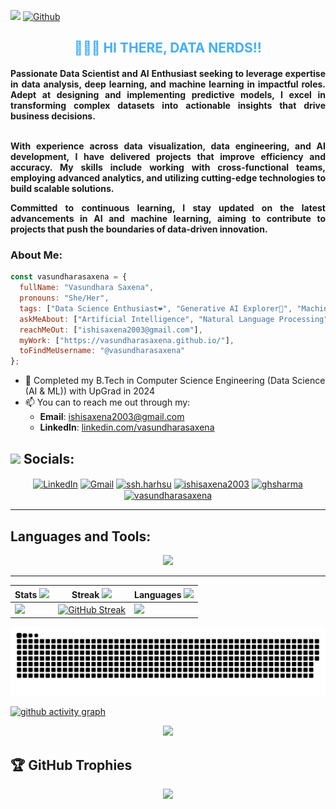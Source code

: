 ![](https://komarev.com/ghpvc/?username=vasundharasaxena)
[![Github](https://img.shields.io/github/followers/vasundharasaxena?label=Follow&style=social)](https://github.com/vasundharasaxena)

<h2 style="color: #44AEFB;" align="center"> 👨🏻‍💻 HI THERE, DATA NERDS!! </h2>
<h4 align="justify">Passionate Data Scientist and AI Enthusiast seeking to leverage expertise in data analysis, deep learning, and machine learning in impactful roles. Adept at designing and implementing predictive models, I excel in transforming complex datasets into actionable insights that drive business decisions.

<br>With experience across data visualization, data engineering, and AI development, I have delivered projects that improve efficiency and accuracy. My skills include working with cross-functional teams, employing advanced analytics, and utilizing cutting-edge technologies to build scalable solutions.

Committed to continuous learning, I stay updated on the latest advancements in AI and machine learning, aiming to contribute to projects that push the boundaries of data-driven innovation.</h4>

<h3 align="left">About Me:</h3>

```javascript
const vasundharasaxena = {
  fullName: "Vasundhara Saxena",
  pronouns: "She/Her",
  tags: ["Data Science Enthusiast❤️", "Generative AI Explorer🤖", "Machine Learning🧠", "Deep Learning🧬", "Data Visualization🎨"],
  askMeAbout: ["Artificial Intelligence", "Natural Language Processing", "Computer Vision", "Machine Learning Algorithms", "APIs"],
  reachMeOut: ["ishisaxena2003@gmail.com"],
  myWork: ["https://vasundharasaxena.github.io/"],
  toFindMeUsername: "@vasundharasaxena"
};
```

- 🔭 Completed my B.Tech in Computer Science Engineering (Data Science (AI & ML)) with UpGrad in 2024
- 📫 You can to reach me out through my:
  - **Email**: [ishisaxena2003@gmail.com](mailto:ishisaxena2003@gmail.com)
  - **LinkedIn**: [linkedin.com/vasundharasaxena](https://www.linkedin.com/in/vasundharasaxena/)

## <img src='.github/workflows/tech.gif' height=30/> Socials:
<div align ='center'>
<a href= "https://www.linkedin.com/in/vasundharasaxena/"><img align="center" alt="LinkedIn" height="30px" width="100px" src="https://img.shields.io/badge/Linkedin-0A66C2?style=for-the-badge&logo=Linkedin&logoColor=white" /></a>
<a href="mailto:ishisaxena2003@gmail.com"><img align="center" alt="Gmail" height="30px" width="100px" src="https://img.shields.io/badge/Gmail-EA4335?style=for-the-badge&logo=Gmail&logoColor=white" /></a>
<a href="https://instagram.com/ishuubeingissue" target="blank"><img align="center" src="https://raw.githubusercontent.com/rahuldkjain/github-profile-readme-generator/master/src/images/icons/Social/instagram.svg" alt="ssh.harhsu" height="30" width="40" /></a>
<a href="https://www.hackerrank.com/ishisaxena2003"><img align="center" src="https://raw.githubusercontent.com/rahuldkjain/github-profile-readme-generator/master/src/images/icons/Social/hackerrank.svg" alt="ishisaxena2003" height="30" width="40" /></a>
<a href="https://www.codechef.com/users/ishi_0091" target="blank"><img align="center" src="https://cdn.jsdelivr.net/npm/simple-icons@3.1.0/icons/codechef.svg" alt="ghsharma" height="30" width="40" /></a>
<a href="https://www.leetcode.com/vasundharasaxena"><img align="center" src="https://raw.githubusercontent.com/rahuldkjain/github-profile-readme-generator/master/src/images/icons/Social/leet-code.svg" alt="vasundharasaxena" height="30" width="40" /></a>
</div>
<hr>

<h2 align="left">Languages and Tools:</h2>
<div align='center'>
<img src="https://skillicons.dev/icons?i=python,r,java,cpp,git,linux,aws,gcp,mysql,postgres,sqlite,mongodb,docker,pytorch,tensorflow,anaconda,html,css,bash,flask,github,ai,opencv,sklearn,vscode" />
</div>
<hr>


|Stats <img src='.github/workflows/cartoon1.gif' height=20/>|Streak <img src='.github/workflows/cartoon1.gif' height=20/>|Languages <img src='.github/workflows/cartoon1.gif' height=20/>
|---|---|---|
|[![](http://github-profile-summary-cards.vercel.app/api/cards/stats?username=vasundharasaxena&theme=gruvbox)](https://github.com/vasundharasaxena/)|[![GitHub Streak](https://streak-stats.demolab.com?user=vasundharasaxena&theme=gruvbox&hide_border=true&border_radius=32&date_format=j%20M%5B%20Y%5D&ring=888888)](https://github.com/vasundharasaxena/)|[![](http://github-profile-summary-cards.vercel.app/api/cards/repos-per-language?username=vasundharasaxena&theme=gruvbox)](https://github.com/vasundharasaxena/)


<a href='https://github.com/vasundharasaxena/'>
<div align='center'>
<img src='https://github.com/vasundharasaxena/vasundharasaxena/blob/output/github-contribution-grid-snake.svg'/>
</div></a>

[![github activity graph](https://github-readme-activity-graph.vercel.app/graph?username=vasundharasaxena&bg_color=282624&color=d68a1f&line=a8a8a8&point=b05907&area=true&hide_border=true)](https://github.com/ashutosh00710/github-readme-activity-graph)
<div align='center'>
<img src='https://quotes-github-readme.vercel.app/api?type=horizontal&theme=gruvbox' width=75%/></div>

## 🏆 GitHub Trophies
<div align='center'>
<img src='https://github-profile-trophy.vercel.app/?username=vasundharasaxena&theme=gruvbox&no-frame=true&no-bg=true&margin-w=4' width=75%/>
<div>
